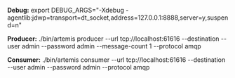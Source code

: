 **Debug:** 
  export DEBUG_ARGS="-Xdebug -agentlib:jdwp=transport=dt_socket,address=127.0.0.1:8888,server=y,suspend=n"

**Producer:**
  ./bin/artemis producer --url tcp://localhost:61616 --destination <the queue> --user admin --password admin --message-count 1 --protocol amqp
  
**Consumer:**
  ./bin/artemis consumer  --url tcp://localhost:61616 --destination <the queue> --user admin --password admin --protocol amqp
  
